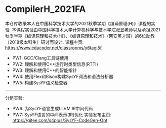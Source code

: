 # CompilerH_2021FA
本仓库收录本人在中国科学技术大学的2021秋季学期《编译原理(H)》课程的实验.
本课程实验由中国科学技术大学计算机科学与技术学院张昱老师以及承担2021秋季学期《编译原理和技术(H)》、《编译原理和技术》（网安英才班）的6位助教（2018级本科生）研讨而设计.
课程主页: https://www.educoder.net/classrooms/y6tagi5f
* PW1: GCC/Clang工具链使用
* PW2: 理解和使用C++运行时类型信息(RTTI)
* PW3: 理解和使用C++的智能指针
* PW4: 使用Flex和Bison构建SysYF词法和语法分析器
* PW5: 构建SysYF语义检查器
---
分组实验:
* PW6: 为SysYF语言生成LLVM IR中间代码
* PW7: SysYF语言的中间表示(IR)优化 实验发布主页: https://gitee.com/s4plus/SysYF-CodeGen-Opt
